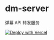 # dm-server
弹幕 API 转发服务

<a href="https://vercel.com/new/clone?repository-url=https://github.com/Jinof/dm-server">
  <img src="https://vercel.com/button" alt="Deploy with Vercel" />
</a>